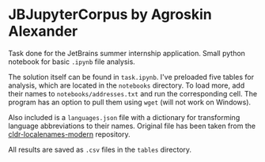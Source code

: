# JBJupyterCorpus by Agroskin Alexander
Task done for the JetBrains summer internship application. Small python notebook for basic `.ipynb` file analysis.

The solution itself can be found in `task.ipynb`. I've preloaded five tables for analysis, which are located in the `notebooks` directory. To load more, add their names to `notebooks/addresses.txt` and run the corresponding cell. The program has an option to pull them using `wget` (will not work on Windows).

Also included is a `languages.json` file with a dictionary for transforming language abbreviations to their names. Original file has been taken from the [cldr-localenames-modern](https://github.com/unicode-cldr/cldr-localenames-modern) repository.

All results are saved as `.csv` files in the `tables` directory.
